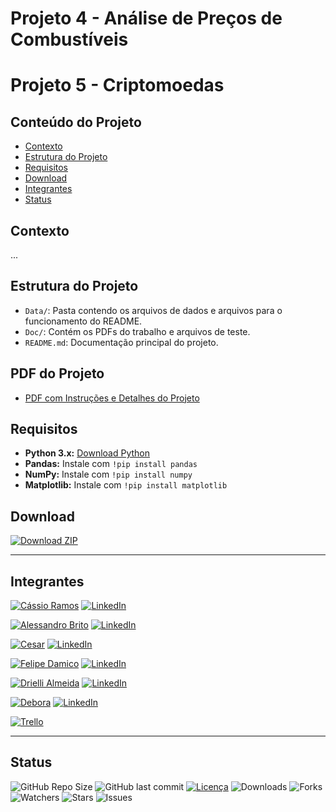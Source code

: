 <!---
<h1 align="center">
 <img src="Doc/Images/banner.jpg" />
</h1>
-->

# Projeto 4 - Análise de Preços de Combustíveis
# Projeto 5 - Criptomoedas

## Conteúdo do Projeto
- [Contexto](#contexto)
- [Estrutura do Projeto](#estrutura-do-projeto)
- [Requisitos](#requisitos)
- [Download](#download)
- [Integrantes](#integrantes)
- [Status](#status)

## Contexto

...

## Estrutura do Projeto

- `Data/`: Pasta contendo os arquivos de dados e arquivos para o funcionamento do README.
- `Doc/`: Contém os PDFs do trabalho e arquivos de teste.
- `README.md`: Documentação principal do projeto.

## PDF do Projeto
- [PDF com Instruções e Detalhes do Projeto](Doc/Material/1694467316_SEDADOSM5Projetoemgrupopdf.pdf)

## Requisitos

- **Python 3.x:** [Download Python](https://www.python.org/downloads/)
- **Pandas:** Instale com `!pip install pandas`
- **NumPy:** Instale com `!pip install numpy`
- **Matplotlib:** Instale com `!pip install matplotlib`

## Download

[![Download ZIP](https://img.shields.io/badge/Download_-ZIP-green?style=for-the-badge&logo=github)](https://github.com/NewKanvas/Projeto-5/archive/main.zip)

---

## Integrantes
[![Cássio Ramos](https://img.shields.io/badge/Cássio_Ramos-gray?style=for-the-badge&logo=github)](https://github.com/NewKanvas) [![LinkedIn](https://img.shields.io/badge/LinkedIn-0077B5?style=for-the-badge&logo=linkedin&logoColor=white)](https://www.linkedin.com/in/cassiosramos/)

[![Alessandro Brito](https://img.shields.io/badge/Hudson_Cesar-red?style=for-the-badge&logo=github)](#) [![LinkedIn](https://img.shields.io/badge/LinkedIn-0077B5?style=for-the-badge&logo=linkedin&logoColor=white)](#)

[![Cesar](https://img.shields.io/badge/Arthur_Lorran-blue?style=for-the-badge&logo=github)](#) [![LinkedIn](https://img.shields.io/badge/LinkedIn-0077B5?style=for-the-badge&logo=linkedin&logoColor=white)](#)

[![Felipe Damico](https://img.shields.io/badge/Xavier_Flor-green?style=for-the-badge&logo=github)](#) [![LinkedIn](https://img.shields.io/badge/LinkedIn-0077B5?style=for-the-badge&logo=linkedin&logoColor=white)](#)

[![Drielli Almeida](https://img.shields.io/badge/Drielli_Almeida-yellow?style=for-the-badge&logo=github)](#) [![LinkedIn](https://img.shields.io/badge/LinkedIn-0077B5?style=for-the-badge&logo=linkedin&logoColor=white)](#)

[![Debora](https://img.shields.io/badge/Hernandi_Assis-orange?style=for-the-badge&logo=github)](#) [![LinkedIn](https://img.shields.io/badge/LinkedIn-0077B5?style=for-the-badge&logo=linkedin&logoColor=white)](#)

[![Trello](https://img.shields.io/badge/Trello-purple?style=for-the-badge&logo=trello&logoColor=white)](#)

---

## Status
![GitHub Repo Size](https://img.shields.io/github/repo-size/NewKanvas/Projeto-5?style=for-the-badge&logo=github)
![GitHub last commit](https://img.shields.io/github/last-commit/NewKanvas/Projeto-5?style=for-the-badge&logo=git)
[![Licença](https://img.shields.io/github/license/NewKanvas/Projeto-5?style=for-the-badge)](./LICENSE)
![Downloads](https://img.shields.io/github/downloads/NewKanvas/Projeto-5/total?style=for-the-badge)
![Forks](https://img.shields.io/github/forks/NewKanvas/Projeto-5?style=for-the-badge)
![Watchers](https://img.shields.io/github/watchers/NewKanvas/Projeto-5?style=for-the-badge)
![Stars](https://img.shields.io/github/stars/NewKanvas/Projeto-5?style=for-the-badge)
![Issues](https://img.shields.io/github/issues/NewKanvas/Projeto-5?style=for-the-badge)